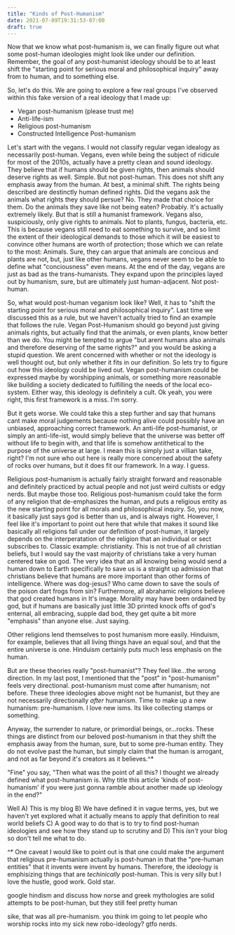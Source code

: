 ```yaml
---
title: "Kinds of Post-Humanism"
date: 2021-07-09T19:31:53-07:00
draft: true
---
```


Now that we know what post-humanism is, we can finally figure out what some post-human ideologies might look like under our definition. Remember, the goal of any post-humanist ideology should be to at least shift the "starting point for serious moral and philosophical inquiry" away from to human, and to something else.

So, let's do this. We are going to explore a few real groups I've observed within this fake version of a real ideology that I made up:

 - Vegan post-humanism (please trust me)
 - Anti-life-ism
 - Religious post-humanism
 - Constructed Intelligence Post-humanism

Let's start with the vegans. I would not classify regular vegan idealogy as necessarily post-human. Vegans, even while being the subject of ridicule for most of the 2010s, actually have a pretty clean and sound ideology. They believe that if humans should be given rights, then animals should deserve rights as well. Simple. But not post-human. This does not shift any emphasis away from the human. At best, a minimal shift. The rights being described are destinctly human defined rights. Did the vegans ask the animals what rights they should persue? No. They made that choice for them. Do the animals they save like not being eaten? Probably. It's actually extremely likely. But that is still a humanist framework. Vegans also, suspiciously, only give rights to animals. Not to plants, fungus, bacteria, etc. This is because vegans still need to eat something to survive, and so limit the extent of their ideological demands to those which it will be easiest to convince other humans are worth of protection; those which we can relate to the most: Animals. Sure, they can argue that animals are concious and plants are not, but, just like other humans, vegans never seem to be able to define what "conciousness" even means. At the end of the day, vegans are just as bad as the trans-humanists. They expand upon the principles layed out by humanism, sure, but are ultimately just human-adjacent. Not post-human.

So, what would post-human veganism look like? Well, it has to "shift the starting point for serious moral and philosophical inquiry". Last time we discussed this as a rule, but we haven't actually tried to find an example that follows the rule. Vegan Post-Humanism should go beyond just giving animals rights, but actually find that the animals, or even plants, know better than we do. You might be tempted to argue "but arent humans also animals and therefore deserving of the same rights?" and you would be asking a stupid question. We arent concerned with whether or not the ideology is well thought out, but only whether it fits in our definition. So lets try to figure out how this ideology could be lived out. Vegan post-humanism could be expressed maybe by worshipping animals, or something more reasonable like building a society dedicated to fulfilling the needs of the local eco-system. Either way, this ideology is definitely a cult. Ok yeah, you were right, this first framework is a miss. I'm sorry.

But it gets worse. We could take this a step further and say that humans cant make moral judgements because nothing alive could possibly have an unbiased, approaching correct framework. An anti-life post-humanist, or simply an anti-life-ist, would simply believe that the universe was better off without life to begin with, and that life is somehow antithetical to the purpose of the universe at large. I mean this is simply just a villian take, right? I'm not sure who out here is really more concerned about the safety of rocks over humans, but it does fit our framework. In a way. I guess.

Religious post-humanism is actually fairly straight forward and reasonable and definitely practiced by actual people and not just weird cultists or edgy nerds. But maybe those too. Religious post-humanism could take the form of any religion that de-emphasizes the human, and puts a religious entity as the new starting point for all morals and philosophical inquiry. So, you now, it basically just says god is better than us, and is always right. However, I feel like it's important to point out here that while that makes it sound like basically all religions fall under our definition of post-human, it largely depends on the interperatation of the religion that an individual or sect subscribes to. Classic example: christianity. This is not true of all christian beliefs, but I would say the vast majority of christians take a very human centered take on god. The very idea that an all knowing being would send a human down to Earth specifically to save us is a straight up admission that christians believe that humans are more important than other forms of intelligence. Where was dog-jesus? Who came down to save the souls of the poison dart frogs from sin? Furthermore, all abrahamic religions believe that god created humans in It's image. Morality may have been ordained by god, but if humans are basically just little 3D printed knock offs of god's enternal, all embracing, supple dad bod, they get quite a bit more "emphasis" than anyone else. Just saying.

Other religions lend themselves to post humanism more easily. Hinduism, for example, believes that all living things have an equal soul, and that the entire universe is one. Hinduism certainly puts much less emphasis on the human. 

But are these theories really "post-humanist"? They feel like...the wrong direction. In my last post, I mentioned that the "post" in "post-humanism" feels very directional. post-humanism must come after humanism; not before. These three ideologies above might not be humanist, but they are not necessarily directionally *after* humanism. Time to make up a new humanism: pre-humanism. I love new isms. Its like collecting stamps or something.

Anyway, the surrender to nature, or primordial beings, or...rocks. These things are distinct from our beloved post-humanism in that they shift the emphasis away from the human, sure, but to some pre-human entity. They do not evolve past the human, but simply claim that the human is arrogant, and not as far beyond it's creators as it believes.^*

"Fine" you say, "Then what was the point of all this? I thought we already defined what post-humanism is. Why title this article 'kinds of post-humanism' if you were just gonna ramble about another made up ideology in the end?"

Well A) This is my blog B) We have defined it in vague terms, yes, but we haven't yet explored what it actually means to apply that definition to real world beliefs C) A good way to do that is to try to find post-human ideologies and see how they stand up to scrutiny and D) This *isn't* your blog so don't tell me what to do.



^* One caveat I would like to point out is that one could make the argument that religious pre-humanism actually is post-human in that the "pre-human entities" that it invents were invent by humans. Therefore, the ideology is emphisizing things that are *techinically* post-human. This is very silly but I love the hustle, good work. Gold star.

google hindism and discuss how norse and greek mythologies are solid attempts to be post-human, but they still feel pretty human

sike, that was all pre-humanism. you think im going to let people who worship rocks into my sick new robo-ideology? gtfo nerds.
